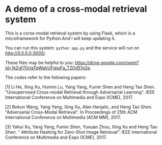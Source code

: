 # A demo of a cross-modal retrieval system

This is a corss-modal retrieval system by using Flask, which is a microframework for Python.And I will keep updating it.

You can run this system:
 `python app.py`
and the service will run on http://0.0.0.0:3000/.

These files may be helpful to you: https://drive.google.com/open?id=1kZgf7OrIaTqWahUFjajuFa_TZOd51q2e.

The codes refer to the following papers: 

[1]  Li He, Xing Xu, Huimin Lu, Yang Yang, Fumin Shen and Heng Tao Shen.  "Unsupervised Cross-modal Retrieval through Adversarial Learning". IEEE International Conference on Multimedia and Expo (ICME), 2017. 

[2]  Bokun Wang, Yang Yang, Xing Xu, Alan Hanjalic, and Heng Tao Shen. "Adversarial Cross-Modal Retrieval". In Proceedings of 25th ACM International Conference on Multimedia (ACM MM), 2017.

[3]  Yahui Xu, Yang Yang, Fumin Shen, Yuxuan Zhou, Xing Xu and Heng Tao Shen. " Attribute Hashing for Zero-Shot Image Retrieval". IEEE International Conference on Multimedia and Expo  (ICME), 2017.
